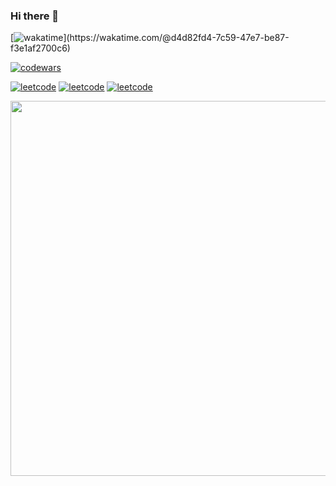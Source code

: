 ### Hi there 👋
[![wakatime](https://wakatime.com/badge/user/d4d82fd4-7c59-47e7-be87-f3e1af2700c6.svg?)](https://wakatime.com/@d4d82fd4-7c59-47e7-be87-f3e1af2700c6)

[![codewars](https://www.codewars.com/users/u1f5a4/badges/small)](https://www.codewars.com/users/u1f5a4)

[![leetcode](https://badges.peiyuan.ch/leetcode/u1f5a4/name)](https://www.codewars.com/users/u1f5a4)
[![leetcode](https://badges.peiyuan.ch/leetcode/u1f5a4/ranking)](https://www.codewars.com/users/u1f5a4)
[![leetcode](https://badges.peiyuan.ch/leetcode/u1f5a4/solved?difficulty=all)](https://www.codewars.com/users/u1f5a4)


<a href="https://wakatime.com/share/@u1f5a4/c014d88d-37ef-4d63-9ca4-ff04e58e142f.svg" target="_blank"><img src="https://wakatime.com/share/@u1f5a4/c014d88d-37ef-4d63-9ca4-ff04e58e142f.svg" width="600"/></a>

<!--
**u1f5a4/u1f5a4** is a ✨ _special_ ✨ repository because its `README.md` (this file) appears on your GitHub profile.

Here are some ideas to get you started:

- 🔭 I’m currently working on ...
- 🌱 I’m currently learning ...
- 👯 I’m looking to collaborate on ...
- 🤔 I’m looking for help with ...
- 💬 Ask me about ...
- 📫 How to reach me: ...
- 😄 Pronouns: ...
- ⚡ Fun fact: ...
-->
